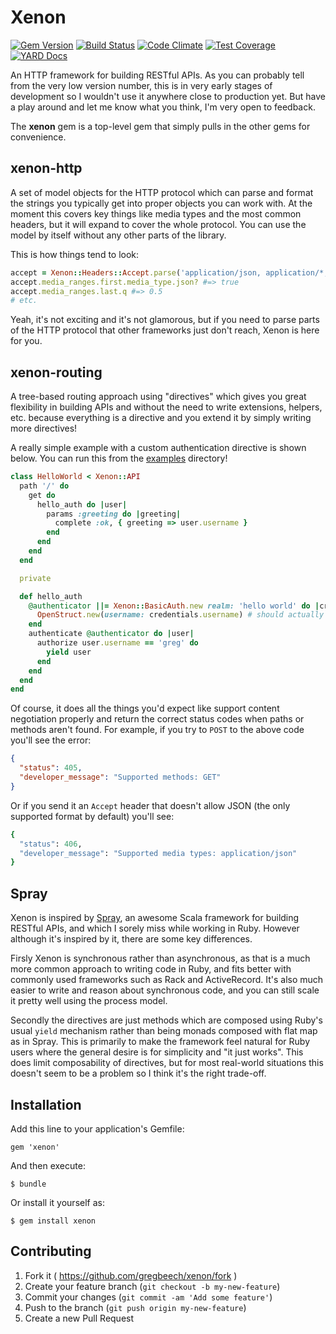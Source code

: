 # Xenon

[![Gem Version][fury-badge]][fury] [![Build Status][travis-badge]][travis] [![Code Climate][cc-badge]][cc] [![Test Coverage][ccc-badge]][ccc] [![YARD Docs][docs-badge]][docs]

An HTTP framework for building RESTful APIs. As you can probably tell from the very low version number, this is in very early stages of development so I wouldn't use it anywhere close to production yet. But have a play around and let me know what you think, I'm very open to feedback.

The **xenon** gem is a top-level gem that simply pulls in the other gems for convenience.

## xenon-http

A set of model objects for the HTTP protocol which can parse and format the strings you typically get into proper objects you can work with. At the moment this covers key things like media types and the most common headers, but it will expand to cover the whole protocol. You can use the model by itself without any other parts of the library.

This is how things tend to look:

```ruby
accept = Xenon::Headers::Accept.parse('application/json, application/*; q=0.5')
accept.media_ranges.first.media_type.json? #=> true
accept.media_ranges.last.q #=> 0.5
# etc.
```

Yeah, it's not exciting and it's not glamorous, but if you need to parse parts of the HTTP protocol that other frameworks just don't reach, Xenon is here for you.

## xenon-routing

A tree-based routing approach using "directives" which gives you great flexibility in building APIs and without the need to write extensions, helpers, etc. because everything is a directive and you extend it by simply writing more directives!

A really simple example with a custom authentication directive is shown below. You can run this from the [examples](examples/hello_world) directory!

~~~ruby
class HelloWorld < Xenon::API
  path '/' do
    get do
      hello_auth do |user|
        params :greeting do |greeting|
          complete :ok, { greeting => user.username }
        end
      end
    end
  end

  private

  def hello_auth
    @authenticator ||= Xenon::BasicAuth.new realm: 'hello world' do |credentials|
      OpenStruct.new(username: credentials.username) # should actually auth here!
    end
    authenticate @authenticator do |user|
      authorize user.username == 'greg' do
        yield user
      end
    end
  end
end
~~~

Of course, it does all the things you'd expect like support content negotiation properly and return the correct status codes when paths or methods aren't found. For example, if you try to `POST` to the above code you'll see the error:

~~~json
{
  "status": 405,
  "developer_message": "Supported methods: GET"
}
~~~

Or if you send it an `Accept` header that doesn't allow JSON (the only supported format by default) you'll see:

~~~ruby
{
  "status": 406,
  "developer_message": "Supported media types: application/json"
}
~~~

## Spray

Xenon is inspired by [Spray][spray], an awesome Scala framework for building RESTful APIs, and which I sorely miss while working in Ruby. However although it's inspired by it, there are some key differences.

Firsly Xenon is synchronous rather than asynchronous, as that is a much more common approach to writing code in Ruby, and fits better with commonly used frameworks such as Rack and ActiveRecord. It's also much easier to write and reason about synchronous code, and you can still scale it pretty well using the process model.

Secondly the directives are just methods which are composed using Ruby's usual `yield` mechanism rather than being monads composed with flat map as in Spray. This is primarily to make the framework feel natural for Ruby users where the general desire is for simplicity and "it just works". This does limit composability of directives, but for most real-world situations this doesn't seem to be a problem so I think it's the right trade-off.

## Installation

Add this line to your application's Gemfile:

    gem 'xenon'

And then execute:

    $ bundle

Or install it yourself as:

    $ gem install xenon

## Contributing

1. Fork it ( https://github.com/gregbeech/xenon/fork )
2. Create your feature branch (`git checkout -b my-new-feature`)
3. Commit your changes (`git commit -am 'Add some feature'`)
4. Push to the branch (`git push origin my-new-feature`)
5. Create a new Pull Request


[fury]: http://badge.fury.io/rb/xenon "Xenon at Rubygems"
[fury-badge]: https://badge.fury.io/rb/xenon.svg "Gem Version"
[travis]: https://travis-ci.org/gregbeech/xenon "Xenon at Travis CI"
[travis-badge]: https://travis-ci.org/gregbeech/xenon.svg "Build Status"
[cc]: https://codeclimate.com/github/gregbeech/xenon "Xenon Quality at Code Climate"
[cc-badge]: https://codeclimate.com/github/gregbeech/xenon/badges/gpa.svg "Code Quality"
[ccc]: https://codeclimate.com/github/gregbeech/xenon/coverage "Xenon Coverage at Code Climate"
[ccc-badge]: https://codeclimate.com/github/gregbeech/xenon/badges/coverage.svg "Code Coverage"
[docs]: http://www.rubydoc.info/github/gregbeech/xenon "YARD Docs"
[docs-badge]: http://img.shields.io/badge/yard-docs-blue.svg "YARD Docs"
[spray]: http://spray.io/ "spray"
